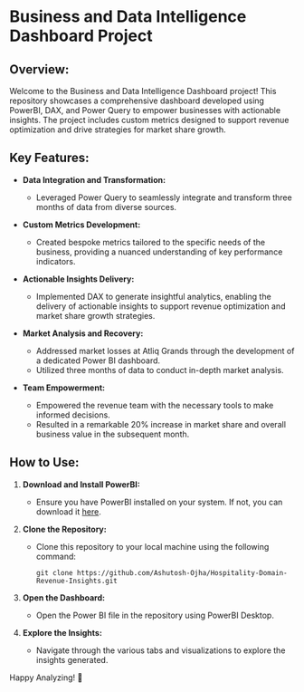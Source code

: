 # Business and Data Intelligence Dashboard Project

## Overview:

Welcome to the Business and Data Intelligence Dashboard project! This repository showcases a comprehensive dashboard developed using PowerBI, DAX, and Power Query to empower businesses with actionable insights. The project includes custom metrics designed to support revenue optimization and drive strategies for market share growth.

## Key Features:

- **Data Integration and Transformation:**
  - Leveraged Power Query to seamlessly integrate and transform three months of data from diverse sources.
  
- **Custom Metrics Development:**
  - Created bespoke metrics tailored to the specific needs of the business, providing a nuanced understanding of key performance indicators.

- **Actionable Insights Delivery:**
  - Implemented DAX to generate insightful analytics, enabling the delivery of actionable insights to support revenue optimization and market share growth strategies.

- **Market Analysis and Recovery:**
  - Addressed market losses at Atliq Grands through the development of a dedicated Power BI dashboard.
  - Utilized three months of data to conduct in-depth market analysis.

- **Team Empowerment:**
  - Empowered the revenue team with the necessary tools to make informed decisions.
  - Resulted in a remarkable 20% increase in market share and overall business value in the subsequent month.

## How to Use:

1. **Download and Install PowerBI:**
   - Ensure you have PowerBI installed on your system. If not, you can download it [here](https://powerbi.microsoft.com/en-us/desktop/).

2. **Clone the Repository:**
   - Clone this repository to your local machine using the following command:
     ```
     git clone https://github.com/Ashutosh-Ojha/Hospitality-Domain-Revenue-Insights.git
     ```

3. **Open the Dashboard:**
   - Open the Power BI file in the repository using PowerBI Desktop.

4. **Explore the Insights:**
   - Navigate through the various tabs and visualizations to explore the insights generated.

Happy Analyzing! 🚀
